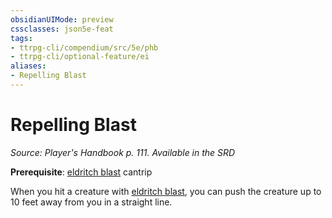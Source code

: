 ```yaml
---
obsidianUIMode: preview
cssclasses: json5e-feat
tags:
- ttrpg-cli/compendium/src/5e/phb
- ttrpg-cli/optional-feature/ei
aliases:
- Repelling Blast
---
```

# Repelling Blast
*Source: Player's Handbook p. 111. Available in the <span title='Systems Reference Document (5.1)'>SRD</span>*  

**Prerequisite**: [eldritch blast](/3-Mechanics/CLI/Compendium/spells/eldritch-blast.md) cantrip

When you hit a creature with [eldritch blast](/3-Mechanics/CLI/Compendium/spells/eldritch-blast.md), you can push the creature up to 10 feet away from you in a straight line.